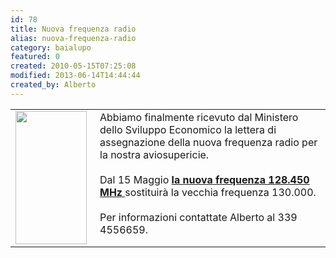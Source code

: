```yaml
---
id: 78
title: Nuova frequenza radio
alias: nuova-frequenza-radio
category: baialupo
featured: 0
created: 2010-05-15T07:25:08
modified: 2013-06-14T14:44:44
created_by: Alberto
---
```

<table border="0">
 <tbody>
  <tr>
   <td>
    <img border="0" height="213" src="http://www.easyflight.com/price/a3.jpg" style="float: left; padding-right: 5px;" width="114"/>
    <br/>
    <br/>
   </td>
   <td valign="top">
    Abbiamo finalmente ricevuto dal Ministero dello Sviluppo Economico la lettera di assegnazione della nuova frequenza radio per la nostra aviosupericie.
    <br/>
    <br/>
    Dal 15 Maggio
    <strong>
     <span style="text-decoration: underline;">
      la nuova frequenza 128.450 MHz
     </span>
    </strong>
    sostituirà la vecchia frequenza 130.000.
    <br/>
    <br/>
    Per informazioni contattate Alberto al 339 4556659.
   </td>
  </tr>
 </tbody>
</table>
